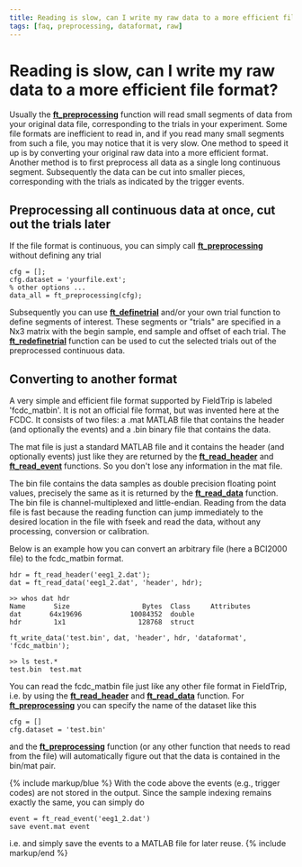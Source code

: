 ```yaml
---
title: Reading is slow, can I write my raw data to a more efficient file format?
tags: [faq, preprocessing, dataformat, raw]
---
```


# Reading is slow, can I write my raw data to a more efficient file format?

Usually the **[ft_preprocessing](/reference/ft_preprocessing)** function will read small segments of data from your original data file, corresponding to the trials in your experiment. Some file formats are inefficient to read in, and if you read many small segments from such a file, you may notice that it is very slow. One method to speed it up is by converting your original raw data into a more efficient format. Another method is to first preprocess all data as a single long continuous segment. Subsequently the data can be cut into smaller pieces, corresponding with the trials as indicated by the trigger events.

## Preprocessing all continuous data at once, cut out the trials later

If the file format is continuous, you can simply call **[ft_preprocessing](/reference/ft_preprocessing)** without defining any trial

    cfg = [];
    cfg.dataset = 'yourfile.ext';
    % other options ...
    data_all = ft_preprocessing(cfg);

Subsequently you can use **[ft_definetrial](/reference/ft_definetrial)** and/or your own trial function to define segments of interest. These segments or "trials" are specified in a Nx3 matrix with the begin sample, end sample and offset of each trial. The **[ft_redefinetrial](/reference/ft_redefinetrial)** function can be used to cut the selected trials out of the preprocessed continuous data.

## Converting to another format

A very simple and efficient file format supported by FieldTrip is labeled 'fcdc_matbin'. It is not an official file format, but was invented here at the FCDC. It consists of two files: a .mat MATLAB file that contains the header (and optionally the events) and a .bin binary file that contains the data.

The mat file is just a standard MATLAB file and it contains the header (and optionally events) just like they are returned by the **[ft_read_header](/reference/fileio/ft_read_header)** and **[ft_read_event](/reference/fileio/ft_read_event)** functions. So you don't lose any information in the mat file.

The bin file contains the data samples as double precision floating point values, precisely the same as it is returned by the **[ft_read_data](/reference/fileio/ft_read_data)** function. The bin file is channel-multiplexed and little-endian. Reading from the data file is fast because the reading function can jump immediately to the desired location in the file with fseek and read the data, without any processing, conversion or calibration.

Below is an example how you can convert an arbitrary file (here a BCI2000 file) to the fcdc_matbin format.

    hdr = ft_read_header('eeg1_2.dat');
    dat = ft_read_data('eeg1_2.dat', 'header', hdr);

    >> whos dat hdr
    Name       Size                  Bytes  Class     Attributes
    dat       64x19696            10084352  double
    hdr        1x1                  128768  struct

    ft_write_data('test.bin', dat, 'header', hdr, 'dataformat', 'fcdc_matbin');

    >> ls test.*
    test.bin  test.mat

You can read the fcdc_matbin file just like any other file format in FieldTrip, i.e. by using the **[ft_read_header](/reference/fileio/ft_read_header)** and **[ft_read_data](/reference/fileio/ft_read_data)** function. For **[ft_preprocessing](/reference/ft_preprocessing)** you can specify the name of the dataset like this

    cfg = []
    cfg.dataset = 'test.bin'

and the **[ft_preprocessing](/reference/ft_preprocessing)** function (or any other function that needs to read from the file) will automatically figure out that the data is contained in the bin/mat pair.

{% include markup/blue %}
With the code above the events (e.g., trigger codes) are not stored in the output. Since the sample indexing remains exactly the same, you can simply do

    event = ft_read_event('eeg1_2.dat')
    save event.mat event

i.e. and simply save the events to a MATLAB file for later reuse.
{% include markup/end %}
